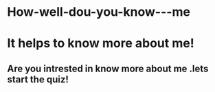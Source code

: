# How-well-dou-you-know---me

# It helps to know more about me!
## Are you intrested in know more about me .lets start the quiz!

